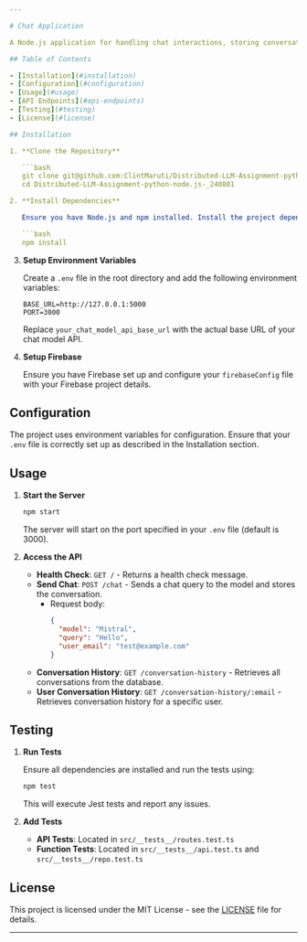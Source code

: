 ```yaml
---

# Chat Application

A Node.js application for handling chat interactions, storing conversation histories, and integrating with external chat models. This application uses Express, Firebase, and a custom chat model API.

## Table of Contents

- [Installation](#installation)
- [Configuration](#configuration)
- [Usage](#usage)
- [API Endpoints](#api-endpoints)
- [Testing](#testing)
- [License](#license)

## Installation

1. **Clone the Repository**

   ```bash
   git clone git@github.com:ClintMaruti/Distributed-LLM-Assignment-python-node.js-_240801.git
   cd Distributed-LLM-Assignment-python-node.js-_240801

2. **Install Dependencies**

   Ensure you have Node.js and npm installed. Install the project dependencies:

   ```bash
   npm install
   ```

3. **Setup Environment Variables**

   Create a `.env` file in the root directory and add the following environment variables:

   ```env
   BASE_URL=http://127.0.0.1:5000
   PORT=3000
   ```

   Replace `your_chat_model_api_base_url` with the actual base URL of your chat model API.

4. **Setup Firebase**

   Ensure you have Firebase set up and configure your `firebaseConfig` file with your Firebase project details.

## Configuration

The project uses environment variables for configuration. Ensure that your `.env` file is correctly set up as described in the Installation section.

## Usage

1. **Start the Server**

   ```bash
   npm start
   ```

   The server will start on the port specified in your `.env` file (default is 3000).

2. **Access the API**

   - **Health Check**: `GET /` - Returns a health check message.
   - **Send Chat**: `POST /chat` - Sends a chat query to the model and stores the conversation.
     - Request body:
       ```json
       {
         "model": "Mistral",
         "query": "Hello",
         "user_email": "test@example.com"
       }
       ```
   - **Conversation History**: `GET /conversation-history` - Retrieves all conversations from the database.
   - **User Conversation History**: `GET /conversation-history/:email` - Retrieves conversation history for a specific user.

## Testing

1. **Run Tests**

   Ensure all dependencies are installed and run the tests using:

   ```bash
   npm test
   ```

   This will execute Jest tests and report any issues.

2. **Add Tests**

   - **API Tests**: Located in `src/__tests__/routes.test.ts`
   - **Function Tests**: Located in `src/__tests__/api.test.ts` and `src/__tests__/repo.test.ts`

## License

This project is licensed under the MIT License - see the [LICENSE](LICENSE) file for details.

---
```

